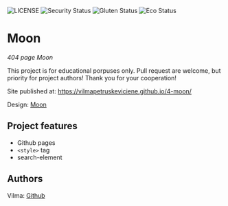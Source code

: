 ![LICENSE](https://img.shields.io/badge/license-MIT-blue.svg?style=flat-square)
![Security Status](https://img.shields.io/security-headers?label=Security&url=https%3A%2F%2Fgithub.com&style=flat-square)
![Gluten Status](https://img.shields.io/badge/Gluten-Free-green.svg)
![Eco Status](https://img.shields.io/badge/ECO-Friendly-green.svg)

# Moon

_404 page Moon_

This project is for educational porpuses only. Pull request are welcome, but priority for project authors! Thank you for your cooperation!

Site published at:  https://vilmapetruskeviciene.github.io/4-moon/

Design: [Moon](https://cdn.dribbble.com/users/3574161/screenshots/8061060/media/395ad54a17784cf56583251529e1aa78.mp4)

## Project features

-   Github pages
-   `<style>` tag
-   search-element


## Authors

Vilma: [Github](https://github.com/VilmaPetruskeviciene)
